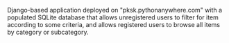 Django-based application deployed on "pksk.pythonanywhere.com" with a populated SQLite database that allows unregistered users to filter for item according to some criteria, and allows registered
users to browse all items by category or subcategory.


